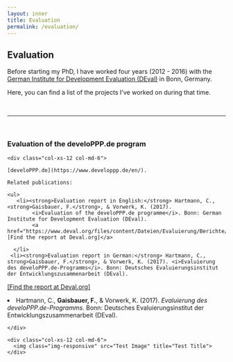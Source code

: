 ```yaml
---
layout: inner
title: Evaluation
permalink: /evaluation/
---
```



## Evaluation

Before starting my PhD, I have worked four years (2012 - 2016) with the [German Institute for Development Evaluation (DEval)](https://www.deval.org/en/) in Bonn, Germany.

Here, you can find a list of the projects I've worked on during that time.

<br>
<hr>
<br>

### Evaluation of the develoPPP.de program

<div class="content-wrap">

  <div class="row">

    <div class="col-xs-12 col-md-6">
    
    [develoPPP.de](https://www.developpp.de/en/).
    
    Related publications: 
    
    <ul>
       <li><strong>Evaluation report in English:</strong> Hartmann, C., <strong>Gaisbauer, F.</strong>, & Vorwerk, K. (2017). 
            <i>Evaluation of the develoPPP.de programme</i>. Bonn: German Institute for Development Evaluation (DEval). 
            <a href="https://www.deval.org/files/content/Dateien/Evaluierung/Berichte/DEval_develoPPP_Bericht_EN_web_final.pdf">[Find the report at Deval.org]</a>

      </li>
     <li><strong>Evaluation report in German:</strong> Hartmann, C., strong>Gaisbauer, F.</strong>, & Vorwerk, K. (2017). <i>Evaluierung des develoPPP.de-Programms</i>. Bonn: Deutsches Evaluierungsinstitut der Entwicklungszusammenarbeit (DEval).  
<a href="https://www.deval.org/files/content/Dateien/Evaluierung/Berichte/DEval_develoPPP_Bericht_DE_barrierefrei.pdf">[Find the report at Deval.org]</a>
</li>
     <li> Hartmann, C., <strong>Gaisbauer, F.</strong>, & Vorwerk, K. (2017). <i>Evaluierung des develoPPP.de-Programms</i>. Bonn: Deutsches Evaluierungsinstitut der Entwicklungszusammenarbeit (DEval).
     </li>
    </ul>


    
    
    </div>

    <div class="col-xs-12 col-md-6">
      <img class="img-responsive" src="Test Image" title="Test Title">
    </div>

  </div>

</div>












